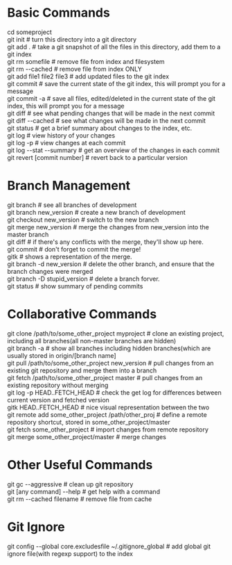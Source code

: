 Basic Commands
==============   
cd someproject  
git init                      # turn this directory into a git directory  
git add .                     # take a git snapshot of all the files in this directory, add them to a git index  
git rm somefile               # remove file from index and filesystem  
git rm --cached               # remove file from index ONLY  
git add file1 file2 file3     # add updated files to the git index  
git commit                    # save the current state of the git index, this will prompt you for a message  
git commit -a                 # save all files, edited/deleted in the current state of the git index, this will prompt you for a message  
git diff                      # see what pending changes that will be made in the next commit  
git diff --cached             # see what changes will be made in the next commit  
git status                    # get a brief summary about changes to the index, etc.  
git log                       # view history of your changes  
git log -p                    # view changes at each commit  
git log --stat --summary      # get an overview of the changes in each commit  
git revert [commit number]    # revert back to a particular version  

Branch Management
===================
git branch                    # see all branches of development  
git branch new_version        # create a new branch of development  
git checkout new_version      # switch to the new branch  
git merge new_version         # merge the changes from new_version into the master branch  
git diff                      # if there's any conflicts with the merge, they'll show up here.  
git commit                    # don't forget to commit the merge!  
gitk                          # shows a representation of the merge.   
git branch -d new_version     # delete the other branch, and ensure that the branch changes were merged  
git branch -D stupid_version  # delete a branch forver.  
git status                    # show summary of pending commits  
  
Collaborative Commands
======================  
git clone /path/to/some_other_project myproject   # clone an existing project, including all branches(all non-master branches are hidden)  
git branch -a                                     # show all branches including hidden branches(which are usually stored in origin/[branch name]  
git pull /path/to/some_other_project new_version  # pull changes from an existing git repository and merge them into a branch  
git fetch /path/to/some_other_project master      # pull changes from an existing repository without merging  
git log -p HEAD..FETCH_HEAD                       # check the get log for differences between current version and fetched version  
gitk HEAD..FETCH_HEAD                             # nice visual representation between the two   
git remote add some_other_project /path/other_proj  # define a remote repository shortcut, stored in some_other_project/master  
git fetch some_other_project                      # import changes from remote repository  
git merge some_other_project/master               # merge changes   
  
Other Useful Commands   
=======================
git gc --aggressive           # clean up git repository  
git [any command] --help      # get help with a command  
git rm --cached filename      # remove file from cache  
  
Git Ignore
============  
git config --global core.excludesfile ~/.gitignore_global    # add global git ignore file(with regexp support) to the index
